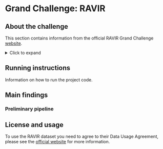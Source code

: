 # Grand Challenge: RAVIR

## About the challenge

This section contains information from the official RAVIR Grand Challenge [website](https://ravir.grand-challenge.org/RAVIR/).

<details><summary>Click to expand</summary>
<p>

--------------------

### RAVIR: A Dataset and Methodology for the Semantic Segmentation and Quantitative Analysis of Retinal Arteries and Veins in Infrared Reflectance Imaging

The retinal vasculature provides important clues in the diagnosis and monitoring of systemic diseases including hypertension and diabetes. The microvascular system is of primary involvement in such conditions, and the retina is the only anatomical site where the microvasculature can be directly observed. The objective assessment of retinal vessels has long been considered a surrogate biomarker for systemic vascular diseases, and with recent advancements in retinal imaging and computer vision technologies, this topic has become the subject of renewed attention. In this paper, we present a novel dataset, dubbed RAVIR, for the semantic segmentation of Retinal Arteries and Veins in Infrared Reflectance (IR) imaging. It enables the creation of deep learning-based models that distinguish extracted vessel type without extensive post-processing.

For more information, please refer to the dataset paper:

[RAVIR: A Dataset and Methodology for the Semantic Segmentation and Quantitative Analysis of Retinal Arteries and Veins in Infrared Reflectance Imaging](https://arxiv.org/pdf/2203.14928.pdf)

### Test Set Evaluation

Note that the following needs to be taken into account when preparing the prediction files:
1. Predictions should be a PNG file as __2D maps__ containing artery and vein classes with size (__768,768__) [submitting maps with size (768,768,3) will trigger an error in evaluation).
2. Artery and vein classes should have labels of __128__ and __256__ respectively. Background should have a label of __0__. 
3. The filenames must exactly match the name of the images in the test set [__IR_Case_006.png, ..., IR_Case_060.png__].

Once segmentation outputs are obtained in the correct format, participants should place the them in a folder named test and submit a zipped version of this folder to the server. 

The Dice and Jaccard scores will be calculated for every image in the test set for both artery and vein classes. The leaderbord is sorted on the basis of the best average Dice score.

### Data Description

The images in RAVIR dataset were captured using infrared (815nm) Scanning Laser Ophthalmoscopy (SLO), which in addition to having higher quality and contrast, is less affected by opacities in optical media and pupil size. RAVIR images are sized at 768 × 768, captured using a Heidelberg Spectralis camera with a 30° FOV and compressed in the Portable Network Graphics (PNG) format. Each pixel in the images has a reference length of 12.5 microns. RAVIR project was carried out with the approval of the Institutional Review Board at UCLA and adhered to the tenets of the Declaration of Helsinki.

### Data Usage Agreement

RAVIR dataset is distributed under [Attribution-NonCommercial-ShareAlike 4.0 International (CC BY-NC-SA 4.0)](https://creativecommons.org/licenses/by-nc-sa/4.0/) Licence and may only be used for non-commercial purposes. The following manuscripts must be cited if RAVIR dataset is used in any instances:

[1]: Hatamizadeh, A., Hosseini, H., Patel, N., Choi, J., Pole, C., Hoeferlin, C., Schwartz, S. and Terzopoulos, D., 2022. [RAVIR: A Dataset and Methodology for the Semantic Segmentation and Quantitative Analysis of Retinal Arteries and Veins in Infrared Reflectance Imaging](https://ieeexplore.ieee.org/abstract/document/9744459?casa_token=bVo3jBzkoxYAAAAA:t2O9G3Y6cK05AxFEBL8oi_PyrOzbypsBHNCiKuqkiYTNG3gwzy7oNVo3dPpSmxFS-9B2dZJJzmjP1Q). IEEE Journal of Biomedical and Health Informatics.

[2]: Hatamizadeh, A., 2020. [An Artificial Intelligence Framework for the Automated Segmentation and Quantitative Analysis of Retinal Vasculature. University of California](https://escholarship.org/uc/item/4r63v2bd), Los Angeles.

--------------------

</p>
</details>

## Running instructions

Information on how to run the project code.

## Main findings

### Preliminary pipeline

## License and usage

To use the RAVIR dataset you need to agree to their Data Usage Agreement, please see the [official website](https://ravir.grand-challenge.org/data/) for more information.
